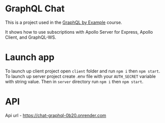 # GraphQL Chat

This is a project used in the [GraphQL by Example](https://www.udemy.com/course/graphql-by-example/?referralCode=7ACEB04674F000BAC061) course.

It shows how to use subscriptions with Apollo Server for Express, Apollo Client, and GraphQL-WS.
# Launch app
To launch up client project open `client` folder and run `npm i` then `npm start`.
To launch up server project create .env file with your `AUTH_SECRET` variable with string value. Then in `server` directory run `npm i` then `npm start`.
# API
Api url  - https://chat-graphql-0b20.onrender.com
